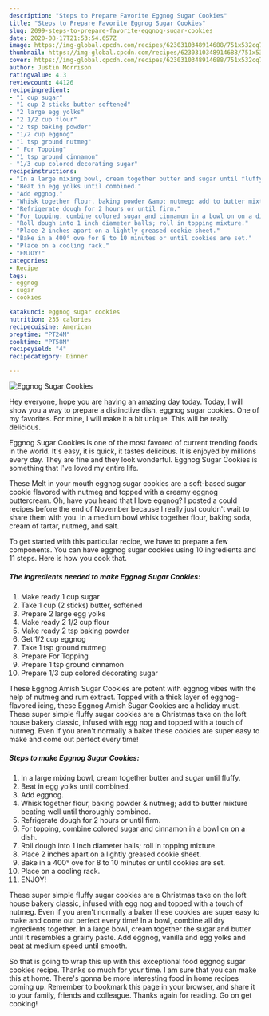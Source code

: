 ```yaml
---
description: "Steps to Prepare Favorite Eggnog Sugar Cookies"
title: "Steps to Prepare Favorite Eggnog Sugar Cookies"
slug: 2099-steps-to-prepare-favorite-eggnog-sugar-cookies
date: 2020-08-17T21:53:54.657Z
image: https://img-global.cpcdn.com/recipes/6230310348914688/751x532cq70/eggnog-sugar-cookies-recipe-main-photo.jpg
thumbnail: https://img-global.cpcdn.com/recipes/6230310348914688/751x532cq70/eggnog-sugar-cookies-recipe-main-photo.jpg
cover: https://img-global.cpcdn.com/recipes/6230310348914688/751x532cq70/eggnog-sugar-cookies-recipe-main-photo.jpg
author: Justin Morrison
ratingvalue: 4.3
reviewcount: 44126
recipeingredient:
- "1 cup sugar"
- "1 cup 2 sticks butter softened"
- "2 large egg yolks"
- "2 1/2 cup flour"
- "2 tsp baking powder"
- "1/2 cup eggnog"
- "1 tsp ground nutmeg"
- " For Topping"
- "1 tsp ground cinnamon"
- "1/3 cup colored decorating sugar"
recipeinstructions:
- "In a large mixing bowl, cream together butter and sugar until fluffy."
- "Beat in egg yolks until combined."
- "Add eggnog."
- "Whisk together flour, baking powder &amp; nutmeg; add to butter mixture beating well until thoroughly combined."
- "Refrigerate dough for 2 hours or until firm."
- "For topping, combine colored sugar and cinnamon in a bowl on on a dish."
- "Roll dough into 1 inch diameter balls; roll in topping mixture."
- "Place 2 inches apart on a lightly greased cookie sheet."
- "Bake in a 400° ove for 8 to 10 minutes or until cookies are set."
- "Place on a cooling rack."
- "ENJOY!"
categories:
- Recipe
tags:
- eggnog
- sugar
- cookies

katakunci: eggnog sugar cookies 
nutrition: 235 calories
recipecuisine: American
preptime: "PT24M"
cooktime: "PT58M"
recipeyield: "4"
recipecategory: Dinner

---
```



![Eggnog Sugar Cookies](https://img-global.cpcdn.com/recipes/6230310348914688/751x532cq70/eggnog-sugar-cookies-recipe-main-photo.jpg)

Hey everyone, hope you are having an amazing day today. Today, I will show you a way to prepare a distinctive dish, eggnog sugar cookies. One of my favorites. For mine, I will make it a bit unique. This will be really delicious.

Eggnog Sugar Cookies is one of the most favored of current trending foods in the world. It's easy, it is quick, it tastes delicious. It is enjoyed by millions every day. They are fine and they look wonderful. Eggnog Sugar Cookies is something that I've loved my entire life.

These Melt in your mouth eggnog sugar cookies are a soft-based sugar cookie flavored with nutmeg and topped with a creamy eggnog buttercream. Oh, have you heard that I love eggnog? I posted a could recipes before the end of November because I really just couldn&#39;t wait to share them with you. In a medium bowl whisk together flour, baking soda, cream of tartar, nutmeg, and salt.


To get started with this particular recipe, we have to prepare a few components. You can have eggnog sugar cookies using 10 ingredients and 11 steps. Here is how you cook that.

<!--inarticleads1-->

##### The ingredients needed to make Eggnog Sugar Cookies:

1. Make ready 1 cup sugar
1. Take 1 cup (2 sticks) butter, softened
1. Prepare 2 large egg yolks
1. Make ready 2 1/2 cup flour
1. Make ready 2 tsp baking powder
1. Get 1/2 cup eggnog
1. Take 1 tsp ground nutmeg
1. Prepare  For Topping
1. Prepare 1 tsp ground cinnamon
1. Prepare 1/3 cup colored decorating sugar


These Eggnog Amish Sugar Cookies are potent with eggnog vibes with the help of nutmeg and rum extract. Topped with a thick layer of eggnog-flavored icing, these Eggnog Amish Sugar Cookies are a holiday must. These super simple fluffy sugar cookies are a Christmas take on the loft house bakery classic, infused with egg nog and topped with a touch of nutmeg. Even if you aren&#39;t normally a baker these cookies are super easy to make and come out perfect every time! 

<!--inarticleads2-->

##### Steps to make Eggnog Sugar Cookies:

1. In a large mixing bowl, cream together butter and sugar until fluffy.
1. Beat in egg yolks until combined.
1. Add eggnog.
1. Whisk together flour, baking powder &amp; nutmeg; add to butter mixture beating well until thoroughly combined.
1. Refrigerate dough for 2 hours or until firm.
1. For topping, combine colored sugar and cinnamon in a bowl on on a dish.
1. Roll dough into 1 inch diameter balls; roll in topping mixture.
1. Place 2 inches apart on a lightly greased cookie sheet.
1. Bake in a 400° ove for 8 to 10 minutes or until cookies are set.
1. Place on a cooling rack.
1. ENJOY!


These super simple fluffy sugar cookies are a Christmas take on the loft house bakery classic, infused with egg nog and topped with a touch of nutmeg. Even if you aren&#39;t normally a baker these cookies are super easy to make and come out perfect every time! In a bowl, combine all dry ingredients together. In a large bowl, cream together the sugar and butter until it resembles a grainy paste. Add eggnog, vanilla and egg yolks and beat at medium speed until smooth. 

So that is going to wrap this up with this exceptional food eggnog sugar cookies recipe. Thanks so much for your time. I am sure that you can make this at home. There's gonna be more interesting food in home recipes coming up. Remember to bookmark this page in your browser, and share it to your family, friends and colleague. Thanks again for reading. Go on get cooking!

